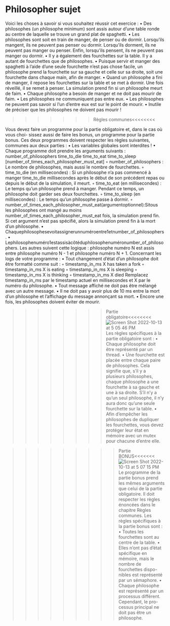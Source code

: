 # Philosopher sujet

Voici les choses à savoir si vous souhaitez réussir cet exercice :
 • Des philosophes (un philosophe minimum) sont assis autour d’une table ronde au centre de laquelle se trouve un grand plat de spaghetti.
 • Les philosophes sont soit en train de manger, de penser ou de dormir. Lorsqu’ils mangent, ils ne peuvent pas penser ou dormir.
Lorsqu’ils dorment, ils ne peuvent pas manger ou penser.
Enfin, lorsqu’ils pensent, ils ne peuvent pas manger ou dormir.
 • Il y a également des fourchettes sur la table. Il y a autant de fourchettes que de philosophes.
 • Puisque servir et manger des spaghetti à l’aide d’une seule fourchette n’est pas chose facile, un philosophe prend la fourchette sur sa 
 gauche et celle sur sa droite, soit une fourchette dans chaque main, afin de manger.
 • Quand un philosophe a fini de manger, il repose les fourchettes sur la table et se met à dormir. Une fois réveillé, il se remet à penser. 
 La simulation prend fin si un philosophe meurt de faim.
 • Chaque philosophe a besoin de manger et ne doit pas mourir de faim.
 • Les philosophes ne communiquent pas entre eux.
 • Les philosophes ne peuvent pas savoir si l’un d’entre eux est sur le point de mourir.
 • Inutile de préciser que les philosophes ne doivent pas mourir !
 
>>>>>>>Règles communes<<<<<<<<

Vous devez faire un programme pour la partie obligatoire et, dans le cas où vous choi- sissez aussi de faire les bonus, un programme pour 
la partie bonus. Ces deux programmes doivent respecter les règles suivantes, communes aux deux parties :
• Les variables globales sont interdites !
• Chaque programme doit prendre les arguments suivants : number_of_philosophers time_to_die time_to_eat time_to_sleep 
	[number_of_times_each_philosopher_must_eat]
◦ number_of_philosophers : Le nombre de philosophes, mais aussi le nombre de fourchettes.
◦ time_to_die (en millisecondes) : Si un philosophe n’a pas commencé à manger time_to_die millisecondes après le début de son précédent repas 
	ou depuis le début de la simulation, il meurt.
◦ time_to_eat (en millisecondes) : Le temps qu’un philosophe prend à manger. Pendant ce temps, un philosophe doit garder ses deux fourchettes.
◦ time_to_sleep (en millisecondes) : Le temps qu’un philosophe passe à dormir.
◦ number_of_times_each_philosopher_must_eat(argumentoptionnel):Sitous
les philosophes ont mangé au moins number_of_times_each_philosopher_must_eat fois, la simulation prend fin. Si cet argument n’est pas spécifié,
	alors la simulation prend fin à la mort d’un philosophe.
• Chaquephilosophesevoitassignerunnuméroentre1etnumber_of_philosophers.
• Lephilosophenuméro1estassisàcôtéduphilosophenuméronumber_of_philosophers. Les autres suivent cette logique : philosophe numéro N est assis
	entre philosophe numéro N - 1 et philosophe numéro N + 1.
Concernant les logs de votre programme :
	• Tout changement d’état d’un philosophe doit être formatté comme suit :
	◦ timestamp_in_ms X has taken a fork ◦ timestamp_in_ms X is eating
	◦ timestamp_in_ms X is sleeping
	◦ timestamp_in_ms X is thinking
	◦ timestamp_in_ms X died
Remplacez timestamp_in_ms par le timestamp actuel en millisecondes et X par le numéro du philosophe.
	• Tout message affiché ne doit pas être mélangé avec un autre message.
	• Il ne doit pas y avoir plus de 10 ms entre la mort d’un philosophe et l’affichage du message annonçant sa mort.
	• Encore une fois, les philosophes doivent éviter de mourir.

>>>>>>>>Partie obligatoire<<<<<<<<
![Screen Shot 2022-10-13 at 5 05 46 PM](https://user-images.githubusercontent.com/90134090/195634642-4a76515b-5bbf-4d63-9e48-b3468d1f325c.png)
Les règles spécifiques à la partie obligatoire sont :
• Chaque philosophe doit être représenté par un thread.
• Une fourchette est placée entre chaque paire de philosophes. Cela signifie que, s’il y a plusieurs philosophes, chaque philosophe a une 
	fourchette à sa gauche et une à sa droite. S’il n’y a qu’un seul philosophe, il n’y aura donc qu’une seule fourchette sur la table.
• Afin d’empêcher les philosophes de dupliquer les fourchettes, vous devez protéger leur état en mémoire avec un mutex pour chacune d’entre elle.

>>>>>>>>>Partie BONUS<<<<<<<
![Screen Shot 2022-10-13 at 5 07 15 PM](https://user-images.githubusercontent.com/90134090/195634984-1e90dcf3-0769-4a40-b5f7-35576dbe98f7.png)
Le programme de la partie bonus prend les mêmes arguments que celui de la partie obligatoire. Il doit respecter les règles énoncées dans le
chapitre Règles communes.
Les règles spécifiques à la partie bonus sont :
	• Toutes les fourchettes sont au centre de la table.
	• Elles n’ont pas d’état spécifique en mémoire, mais le nombre de fourchettes dispo- nibles est représenté par un sémaphore.
	• Chaque philosophe est représenté par un processus différent. Cependant, le pro- cessus principal ne doit pas être un philosophe.
